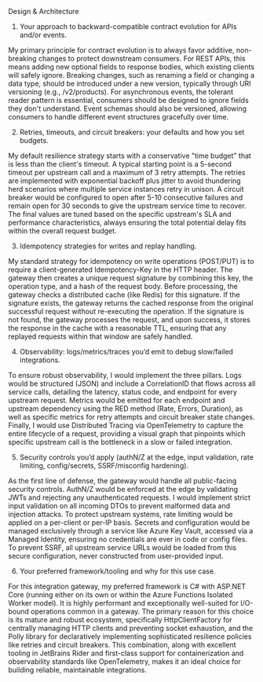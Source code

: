 Design & Architecture
1. Your approach to backward-compatible contract evolution for APIs and/or events. 

My primary principle for contract evolution is to always favor additive, non-breaking changes to protect downstream consumers. For REST APIs, this means adding new optional fields to response bodies, which existing clients will safely ignore. Breaking changes, such as renaming a field or changing a data type, should be introduced under a new version, typically through URI versioning (e.g., /v2/products). For asynchronous events, the tolerant reader pattern is essential, consumers should be designed to ignore fields they don't understand. Event schemas should also be versioned, allowing consumers to handle different event structures gracefully over time.

2. Retries, timeouts, and circuit breakers: your defaults and how you set budgets.

My default resilience strategy starts with a conservative "time budget" that is less than the client's timeout. A typical starting point is a 5-second timeout per upstream call and a maximum of 3 retry attempts. The retries are implemented with exponential backoff plus jitter to avoid thundering herd scenarios where multiple service instances retry in unison. A circuit breaker would be configured to open after 5-10 consecutive failures and remain open for 30 seconds to give the upstream service time to recover. The final values are tuned based on the specific upstream's SLA and performance characteristics, always ensuring the total potential delay fits within the overall request budget.

3. Idempotency strategies for writes and replay handling.

My standard strategy for idempotency on write operations (POST/PUT) is to require a client-generated Idempotency-Key in the HTTP header. The gateway then creates a unique request signature by combining this key, the operation type, and a hash of the request body. Before processing, the gateway checks a distributed cache (like Redis) for this signature. If the signature exists, the gateway returns the cached response from the original successful request without re-executing the operation. If the signature is not found, the gateway processes the request, and upon success, it stores the response in the cache with a reasonable TTL, ensuring that any replayed requests within that window are safely handled.

4. Observability: logs/metrics/traces you’d emit to debug slow/failed integrations.

To ensure robust observability, I would implement the three pillars. Logs would be structured (JSON) and include a CorrelationID that flows across all service calls, detailing the latency, status code, and endpoint for every upstream request. Metrics would be emitted for each endpoint and upstream dependency using the RED method (Rate, Errors, Duration), as well as specific metrics for retry attempts and circuit breaker state changes. Finally, I would use Distributed Tracing via OpenTelemetry to capture the entire lifecycle of a request, providing a visual graph that pinpoints which specific upstream call is the bottleneck in a slow or failed integration.

5. Security controls you’d apply (authN/Z at the edge, input validation, rate limiting, config/secrets, SSRF/misconfig hardening).

As the first line of defense, the gateway would handle all public-facing security controls. AuthN/Z would be enforced at the edge by validating JWTs and rejecting any unauthenticated requests. I would implement strict input validation on all incoming DTOs to prevent malformed data and injection attacks. To protect upstream systems, rate limiting would be applied on a per-client or per-IP basis. Secrets and configuration would be managed exclusively through a service like Azure Key Vault, accessed via a Managed Identity, ensuring no credentials are ever in code or config files. To prevent SSRF, all upstream service URLs would be loaded from this secure configuration, never constructed from user-provided input.

6. Your preferred framework/tooling and why for this use case.

For this integration gateway, my preferred framework is C# with ASP.NET Core (running either on its own or within the Azure Functions Isolated Worker model). It is highly performant and exceptionally well-suited for I/O-bound operations common in a gateway. The primary reason for this choice is its mature and robust ecosystem, specifically HttpClientFactory for centrally managing HTTP clients and preventing socket exhaustion, and the Polly library for declaratively implementing sophisticated resilience policies like retries and circuit breakers. This combination, along with excellent tooling in JetBrains Rider and first-class support for containerization and observability standards like OpenTelemetry, makes it an ideal choice for building reliable, maintainable integrations.
